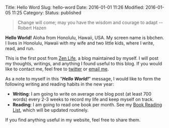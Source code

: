 Title: Hello Word
Slug: hello-word
Date: 2016-01-01 11:26
Modified: 2016-01-05 11:25
Category: 
Status: published

> Change will come; may you have the wisdom and courage to adapt -- Robert Hazen

**Hello World!** Aloha from Honolulu, Hawaii, USA. My screen name is bbchen. I lives in Honolulu, Hawaii with my wife and two little kids, where I write, read, and run.

This is the first post from [Zen Life](http://bbchen.github.io), a blog maintained by myself. I will post my thoughts, writings, and anything I found useful to this blog. If you would like to contact me, feel free to [twitter](http://twitter.com/bbchen) or [email me](mailto:bbchen@gmail.com).

As a note to myself in this "***Hello World!***" message, I would like to form the following writing and reading habits in the new year:

- **Writing**: I am going to write on average one blog post (at least 700 words) every 2-3 weeks to record my life and keep myself on track.
- **Reading**: I am going to read one book per month. See my [Book Reading List]({filename}/pages/book-list.md), which will be updated routinely.

If you find anything useful in my website, feel free to share them.